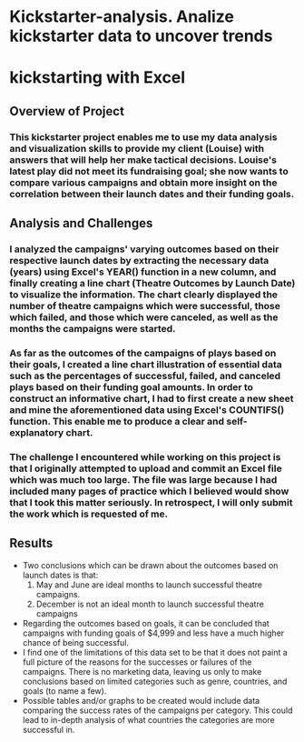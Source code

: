 # Kickstarter-analysis. Analize kickstarter data to uncover trends

# kickstarting with Excel

## Overview of Project

### This kickstarter project enables me to use my data analysis and visualization skills to provide my client (Louise) with answers that will help her make tactical decisions. Louise's latest play did not meet its fundraising goal; she now wants to compare various campaigns and obtain more insight on the correlation between their launch dates and their funding goals.

## Analysis and Challenges

### I analyzed the campaigns' varying outcomes based on their respective launch dates by extracting the necessary data (years) using Excel's YEAR() function in a new column, and finally creating a line chart (Theatre Outcomes by Launch Date) to visualize the information. The chart clearly displayed the number of theatre campaigns which were successful, those which failed, and those which were canceled, as well as the months the campaigns were started.

### As far as the outcomes of the campaigns of plays based on their goals, I created a line chart illustration of essential data such as the percentages of successful, failed, and canceled plays based on their funding goal amounts. In order to construct an informative chart, I had to first create a new sheet and mine the aforementioned data using Excel's COUNTIFS() function. This enable me to produce a clear and self-explanatory chart.

### The challenge I encountered while working on this project is that I originally attempted to upload and commit an Excel file which was much too large. The file was large because I had included many pages of practice which I believed would show that I took this matter seriously. In retrospect, I will only submit the work which is requested of me.

## Results
- Two conclusions which can be drawn about the outcomes based on launch dates is that:
  1. May and June are ideal months to launch successful theatre campaigns.
  2. December is not an ideal month to launch successful theatre campaigns
- Regarding the outcomes based on goals, it can be concluded that campaigns with funding goals of $4,999 and less have a much higher chance of being successful.
- I find one of the limitations of this data set to be that it does not paint a full picture of the reasons for the successes or failures of the campaigns. There is no marketing data, leaving us only to make conclusions based on limited categories such as genre, countries, and goals (to name a few).
- Possible tables and/or graphs to be created would include data comparing the success rates of the campaigns per category. This could lead to in-depth analysis of what countries the categories are more successful in.
